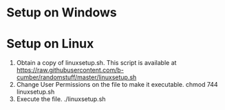 # Setup on Windows

# Setup on Linux
1. Obtain a copy of linuxsetup.sh. This script is available at 
    https://raw.githubusercontent.com/b-cumber/randomstuff/master/linuxsetup.sh
2. Change User Permissions on the file to make it executable. 
    chmod 744 linuxsetup.sh
3. Execute the file. 
    ./linuxsetup.sh
